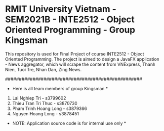 #  RMIT University Vietnam - SEM2021B - INTE2512 - Object Oriented Programming - Group Kingsman
This repository is used for Final Project of course INTE2512 - Object Oriented Programming.
The project is aimed to design a JavaFX application - News aggregator, which will scrape the content from VNExpress, Thanh Nien, Tuoi Tre, Nhan Dan, Zing News.

##################################################
* Here is all team members of group Kingsman *
1. Lai Nghiep Tri - s3799602
2. Thieu Tran Tri Thuc - s3870730
3. Pham Trinh Hoang Long - s3879366
4. Nguyen Hoang Long - s3878451

* NOTE: Application source code is for internal use only *
